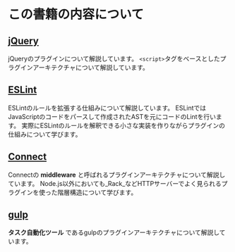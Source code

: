 # この書籍の内容について

## [jQuery](/ja/jQuery/README.md)

jQueryのプラグインについて解説しています。
`<script>`タグをベースとしたプラグインアーキテクチャについて解説しています。

## [ESLint](/ja/ESLint/README.md)

ESLintのルールを拡張する仕組みについて解説しています。
ESLintではJavaScriptのコードをパースして作成されたASTを元にコードのLintを行います。
実際にESLintのルールを解釈できる小さな実装を作りながらプラグインの仕組みについて学びます。

## [Connect](/ja/connect/README.md)

Connectの **middleware** と呼ばれるプラグインアーキテクチャについて解説しています。
Node.js以外においても_Rack_などHTTPサーバーでよく見られるプラグインを使った階層構造について学びます。

## [gulp](/ja/gulp/README.md)

**タスク自動化ツール** であるgulpのプラグインアーキテクチャについて解説しています。
